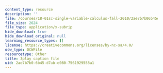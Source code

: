 ```yaml
---
content_type: resource
description: ''
file: /courses/18-01sc-single-variable-calculus-fall-2010/2ae7b7b06b45d7abe0807561929558a1_2y4tCiWbVRI.srt
file_size: 2624
file_type: application/x-subrip
hide_download: true
hide_download_original: null
learning_resource_types: []
license: https://creativecommons.org/licenses/by-nc-sa/4.0/
ocw_type: OCWFile
resourcetype: Other
title: 3play caption file
uid: 2ae7b7b0-6b45-d7ab-e080-7561929558a1
---
```


